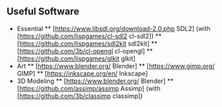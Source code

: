 ## Useful Software
* Essential
  ** [https://www.libsdl.org/download-2.0.php SDL2] (with [https://github.com/lispgames/cl-sdl2 cl-sdl2])
  ** [https://github.com/lispgames/sdl2kit sdl2kit]
  ** [https://github.com/3b/cl-opengl cl-opengl]
  ** [https://github.com/lispgames/glkit glkit]
* Art
  ** [https://www.blender.org/ Blender]
  ** [https://www.gimp.org/ GIMP]
  ** [https://inkscape.org/en/ Inkscape]
* 3D Modeling
  ** [https://www.blender.org/ Blender]
  ** [https://github.com/assimp/assimp Assimp] (with [https://github.com/3b/classimp classimp])